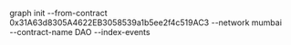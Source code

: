 graph init --from-contract 0x31A63d8305A4622EB3058539a1b5ee2f4c519AC3 --network mumbai  \
--contract-name DAO --index-events